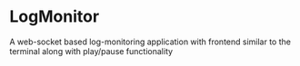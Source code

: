 # LogMonitor
A web-socket based log-monitoring application with frontend similar to the terminal along with play/pause functionality
